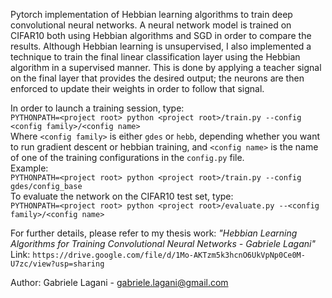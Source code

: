 Pytorch implementation of Hebbian learning algorithms to train
deep convolutional neural networks.
A neural network model is trained on CIFAR10 both using 
Hebbian algorithms and SGD in order to compare the results.
Although Hebbian learning is unsupervised, I also implemented a 
technique to train the final linear classification layer using the
Hebbian algorithm in a supervised manner. This is done by applying a 
teacher signal on the final layer that provides the desired output; 
the neurons are then enforced to update their weights in order to 
follow that signal.

In order to launch a training session, type:  
`PYTHONPATH=<project root> python <project root>/train.py --config <config family>/<config name>`  
Where `<config family>` is either `gdes` or `hebb`, depending whether 
you want to run gradient descent or hebbian training, and 
`<config name>` is the name of one of the training configurations in 
the `config.py` file.  
Example:  
`PYTHONPATH=<project root> python <project root>/train.py --config gdes/config_base`  
To evaluate the network on the CIFAR10 test set, type:  
`PYTHONPATH=<project root> python <project root>/evaluate.py --<config family>/<config name>`  

For further details, please refer to my thesis work: 
_"Hebbian Learning Algorithms for Training Convolutional Neural Networks - Gabriele Lagani"_  
Link: `https://drive.google.com/file/d/1Mo-AKTzm5k3hcnO6UkVpNp0Ce0M-U7zc/view?usp=sharing`

Author: Gabriele Lagani - gabriele.lagani@gmail.com

